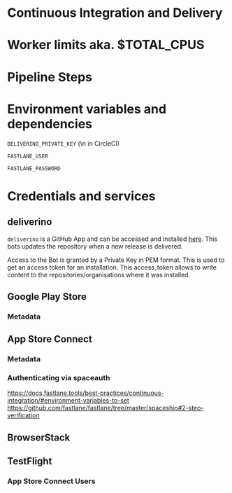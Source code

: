 # Continuous Integration and Delivery

# Worker limits aka. $TOTAL_CPUS

# Pipeline Steps


# Environment variables and dependencies

`DELIVERINO_PRIVATE_KEY` (\n in CircleCI)

`FASTLANE_USER`

`FASTLANE_PASSWORD`

# Credentials and services

## deliverino

`deliverino` is a GitHub App and can be accessed and installed [here](https://github.com/apps/deliverino). This bots updates the repository when a new release is delivered.

Access to the Bot is granted by a Private Key in PEM format. This is used to get an access token for an installation. This access_token allows to write content to the repositories/organisations where it was installed.


## Google Play Store

### Metadata


## App Store Connect

### Metadata

### Authenticating via spaceauth
https://docs.fastlane.tools/best-practices/continuous-integration/#environment-variables-to-set
https://github.com/fastlane/fastlane/tree/master/spaceship#2-step-verification

## BrowserStack


## TestFlight

### App Store Connect Users
